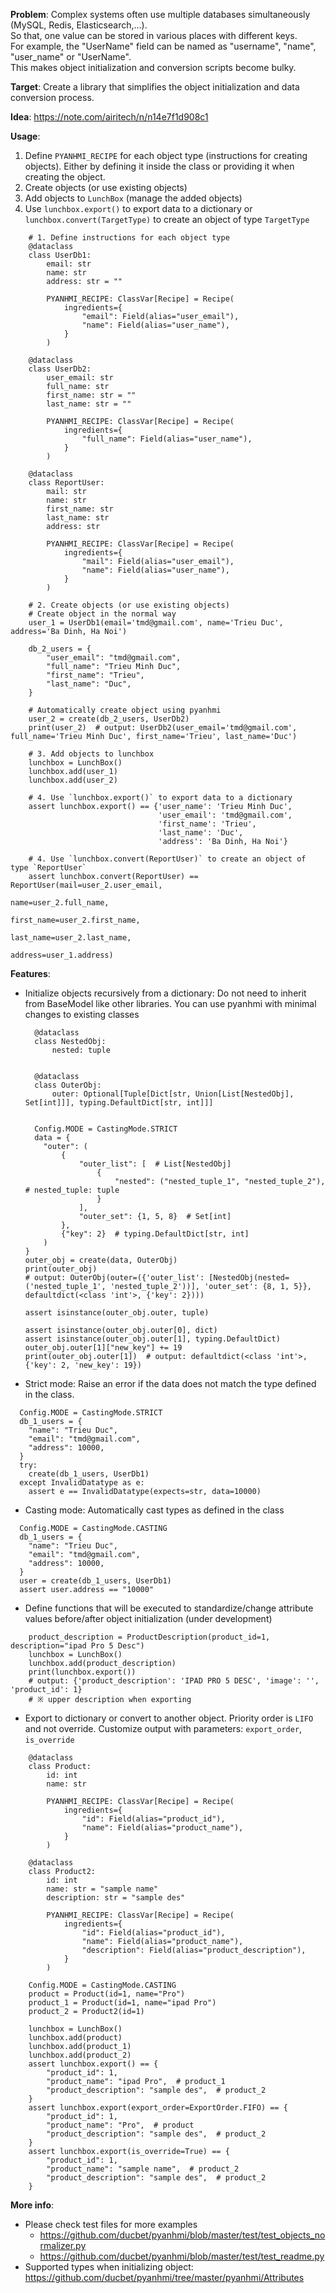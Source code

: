 <b>Problem</b>: Complex systems often use multiple databases simultaneously (MySQL, Redis, Elasticsearch,...).<br>
So that, one value can be stored in various places with different keys.<br>
For example, the "UserName" field can be named as "username", "name", "user_name" or "UserName".<br>
This makes object initialization and conversion scripts become bulky.

<b>Target</b>: Create a library that simplifies the object initialization and data conversion process.

<b>Idea</b>: https://note.com/airitech/n/n14e7f1d908c1


<b>Usage</b>:
1. Define `PYANHMI_RECIPE` for each object type (instructions for creating objects). Either by defining it inside the class or providing it when creating the object.
2. Create objects (or use existing objects)
3. Add objects to `LunchBox` (manage the added objects)
4. Use `lunchbox.export()` to export data to a dictionary or `lunchbox.convert(TargetType)` to create an object of type `TargetType`
```
    # 1. Define instructions for each object type
    @dataclass
    class UserDb1:
        email: str
        name: str
        address: str = ""
    
        PYANHMI_RECIPE: ClassVar[Recipe] = Recipe(
            ingredients={
                "email": Field(alias="user_email"),
                "name": Field(alias="user_name"),
            }
        )
    
    @dataclass
    class UserDb2:
        user_email: str
        full_name: str
        first_name: str = ""
        last_name: str = ""
    
        PYANHMI_RECIPE: ClassVar[Recipe] = Recipe(
            ingredients={
                "full_name": Field(alias="user_name"),
            }
        )

    @dataclass
    class ReportUser:
        mail: str
        name: str
        first_name: str
        last_name: str
        address: str
    
        PYANHMI_RECIPE: ClassVar[Recipe] = Recipe(
            ingredients={
                "mail": Field(alias="user_email"),
                "name": Field(alias="user_name"),
            }
        )

    # 2. Create objects (or use existing objects)
    # Create object in the normal way
    user_1 = UserDb1(email='tmd@gmail.com', name='Trieu Duc', address='Ba Dinh, Ha Noi')
    
    db_2_users = {
        "user_email": "tmd@gmail.com",
        "full_name": "Trieu Minh Duc",
        "first_name": "Trieu",
        "last_name": "Duc",
    }

    # Automatically create object using pyanhmi
    user_2 = create(db_2_users, UserDb2)
    print(user_2)  # output: UserDb2(user_email='tmd@gmail.com', full_name='Trieu Minh Duc', first_name='Trieu', last_name='Duc')

    # 3. Add objects to lunchbox
    lunchbox = LunchBox()
    lunchbox.add(user_1)
    lunchbox.add(user_2)
    
    # 4. Use `lunchbox.export()` to export data to a dictionary
    assert lunchbox.export() == {'user_name': 'Trieu Minh Duc',
                                 'user_email': 'tmd@gmail.com',
                                 'first_name': 'Trieu',
                                 'last_name': 'Duc',
                                 'address': 'Ba Dinh, Ha Noi'}
    
    # 4. Use `lunchbox.convert(ReportUser)` to create an object of type `ReportUser`
    assert lunchbox.convert(ReportUser) == ReportUser(mail=user_2.user_email,
                                                      name=user_2.full_name,
                                                      first_name=user_2.first_name,
                                                      last_name=user_2.last_name,
                                                      address=user_1.address)
```

<b>Features</b>:
- Initialize objects recursively from a dictionary: Do not need to inherit from BaseModel like other libraries. You can use pyanhmi with minimal changes to existing classes
    ```
      @dataclass
      class NestedObj:
          nested: tuple
    
    
      @dataclass
      class OuterObj:
          outer: Optional[Tuple[Dict[str, Union[List[NestedObj], Set[int]]], typing.DefaultDict[str, int]]]


      Config.MODE = CastingMode.STRICT
      data = {
        "outer": (
            {
                "outer_list": [  # List[NestedObj]
                    {
                        "nested": ("nested_tuple_1", "nested_tuple_2"),  # nested_tuple: tuple
                    }
                ],
                "outer_set": {1, 5, 8}  # Set[int]
            },
            {"key": 2}  # typing.DefaultDict[str, int]
        )
    }
    outer_obj = create(data, OuterObj)
    print(outer_obj)
    # output: OuterObj(outer=({'outer_list': [NestedObj(nested=('nested_tuple_1', 'nested_tuple_2'))], 'outer_set': {8, 1, 5}}, defaultdict(<class 'int'>, {'key': 2})))

    assert isinstance(outer_obj.outer, tuple)

    assert isinstance(outer_obj.outer[0], dict)
    assert isinstance(outer_obj.outer[1], typing.DefaultDict)
    outer_obj.outer[1]["new_key"] += 19
    print(outer_obj.outer[1])  # output: defaultdict(<class 'int'>, {'key': 2, 'new_key': 19})
    ```
- Strict mode: Raise an error if the data does not match the type defined in the class.  
```
  Config.MODE = CastingMode.STRICT
  db_1_users = {
    "name": "Trieu Duc",
    "email": "tmd@gmail.com",
    "address": 10000,
  }
  try:
    create(db_1_users, UserDb1)
  except InvalidDatatype as e:
    assert e == InvalidDatatype(expects=str, data=10000)
```
- Casting mode: Automatically cast types as defined in the class
```
  Config.MODE = CastingMode.CASTING
  db_1_users = {
    "name": "Trieu Duc",
    "email": "tmd@gmail.com",
    "address": 10000,
  }
  user = create(db_1_users, UserDb1)
  assert user.address == "10000"
```
- Define functions that will be executed to standardize/change attribute values before/after object initialization (under development)
```
    product_description = ProductDescription(product_id=1, description="ipad Pro 5 Desc")
    lunchbox = LunchBox()
    lunchbox.add(product_description)
    print(lunchbox.export())
    # output: {'product_description': 'IPAD PRO 5 DESC', 'image': '', 'product_id': 1}
    # ※ upper description when exporting
```
- Export to dictionary or convert to another object. Priority order is `LIFO` and not override. Customize output with parameters: `export_order`, `is_override`
```
    @dataclass
    class Product:
        id: int
        name: str
    
        PYANHMI_RECIPE: ClassVar[Recipe] = Recipe(
            ingredients={
                "id": Field(alias="product_id"),
                "name": Field(alias="product_name"),
            }
        )
    
    @dataclass
    class Product2:
        id: int
        name: str = "sample name"
        description: str = "sample des"
    
        PYANHMI_RECIPE: ClassVar[Recipe] = Recipe(
            ingredients={
                "id": Field(alias="product_id"),
                "name": Field(alias="product_name"),
                "description": Field(alias="product_description"),
            }
        )
    
    Config.MODE = CastingMode.CASTING
    product = Product(id=1, name="Pro")
    product_1 = Product(id=1, name="ipad Pro")
    product_2 = Product2(id=1)
    
    lunchbox = LunchBox()
    lunchbox.add(product)
    lunchbox.add(product_1)
    lunchbox.add(product_2)
    assert lunchbox.export() == {
        "product_id": 1,
        "product_name": "ipad Pro",  # product_1
        "product_description": "sample des",  # product_2
    }
    assert lunchbox.export(export_order=ExportOrder.FIFO) == {
        "product_id": 1,
        "product_name": "Pro",  # product
        "product_description": "sample des",  # product_2
    }
    assert lunchbox.export(is_override=True) == {
        "product_id": 1,
        "product_name": "sample name",  # product_2
        "product_description": "sample des",  # product_2
    }
```

<b>More info</b>:
- Please check test files for more examples
  - https://github.com/ducbet/pyanhmi/blob/master/test/test_objects_normalizer.py
  - https://github.com/ducbet/pyanhmi/blob/master/test/test_readme.py
- Supported types when initializing object: https://github.com/ducbet/pyanhmi/tree/master/pyanhmi/Attributes